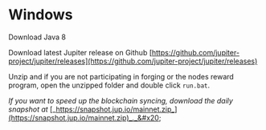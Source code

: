 # Windows

Download Java 8&#x20;

Download latest Jupiter release on Github [https://github.com/jupiter-project/jupiter/releases](https://github.com/jupiter-project/jupiter/releases)

Unzip and if you are not participating in forging or the nodes reward program, open the unzipped folder and double click `run.bat`.

_If you want to speed up the blockchain syncing, download the daily snapshot at_ [_https://snapshot.jup.io/mainnet.zip_](https://snapshot.jup.io/mainnet.zip)_._&#x20;
